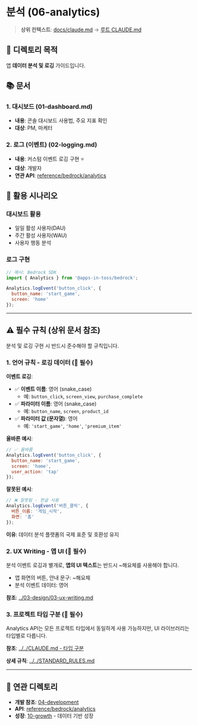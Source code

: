 # 분석 (06-analytics)

> **상위 컨텍스트**: [docs/claude.md](../claude.md) → [루트 CLAUDE.md](../../CLAUDE.md)

## 📌 디렉토리 목적

앱 **데이터 분석 및 로깅** 가이드입니다.

## 📚 문서

### 1. 대시보드 (01-dashboard.md)
- **내용**: 콘솔 대시보드 사용법, 주요 지표 확인
- **대상**: PM, 마케터

### 2. 로그 (이벤트) (02-logging.md)
- **내용**: 커스텀 이벤트 로깅 구현 ⭐
- **대상**: 개발자
- **연관 API**: [reference/bedrock/analytics](../reference/bedrock/analytics/)

## 🎯 활용 시나리오

### 대시보드 활용
- 일일 활성 사용자(DAU)
- 주간 활성 사용자(WAU)
- 사용자 행동 분석

### 로그 구현
```javascript
// 예시: Bedrock SDK
import { Analytics } from '@apps-in-toss/bedrock';

Analytics.logEvent('button_click', {
  button_name: 'start_game',
  screen: 'home'
});
```

---

## ⚠️ 필수 규칙 (상위 문서 참조)

분석 및 로깅 구현 시 반드시 준수해야 할 규칙입니다.

### 1. 언어 규칙 - 로깅 데이터 (🔴 필수)

**이벤트 로깅**:
- ✅ **이벤트 이름**: 영어 (snake_case)
  - 예: `button_click`, `screen_view`, `purchase_complete`
- ✅ **파라미터 이름**: 영어 (snake_case)
  - 예: `button_name`, `screen`, `product_id`
- ✅ **파라미터 값 (문자열)**: 영어
  - 예: `'start_game'`, `'home'`, `'premium_item'`

**올바른 예시**:
```javascript
// ✅ 올바름
Analytics.logEvent('button_click', {
  button_name: 'start_game',
  screen: 'home',
  user_action: 'tap'
});
```

**잘못된 예시**:
```javascript
// ❌ 잘못됨 - 한글 사용
Analytics.logEvent('버튼_클릭', {
  버튼_이름: '게임_시작',
  화면: '홈'
});
```

**이유**: 데이터 분석 플랫폼의 국제 표준 및 호환성 유지

### 2. UX Writing - 앱 UI (🔴 필수)

분석 이벤트 로깅과 별개로, **앱의 UI 텍스트**는 반드시 ~해요체를 사용해야 합니다.

- 앱 화면의 버튼, 안내 문구: ~해요체
- 분석 이벤트 데이터: 영어

**참조**: [../03-design/03-ux-writing.md](../03-design/03-ux-writing.md)

### 3. 프로젝트 타입 구분 (🔴 필수)

Analytics API는 모든 프로젝트 타입에서 동일하게 사용 가능하지만, UI 라이브러리는 타입별로 다릅니다.

**참조**: [../../CLAUDE.md - 타입 구분](../../CLAUDE.md#프로젝트-타입-구분-시스템)

**상세 규칙**: [../../STANDARD_RULES.md](../../STANDARD_RULES.md)

---

## 🔗 연관 디렉토리

- **개발 참조**: [04-development](../04-development/claude.md)
- **API**: [reference/bedrock/analytics](../reference/bedrock/analytics/)
- **성장**: [10-growth](../10-growth/claude.md) - 데이터 기반 성장
